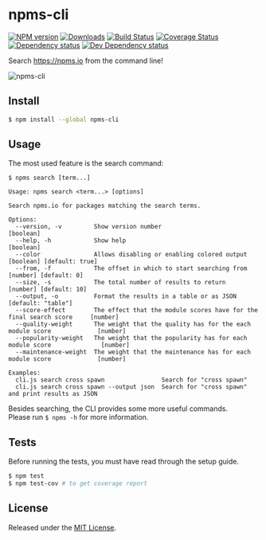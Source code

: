 # npms-cli

[![NPM version][npm-image]][npm-url] [![Downloads][downloads-image]][npm-url] [![Build Status][travis-image]][travis-url] [![Coverage Status][coveralls-image]][coveralls-url] [![Dependency status][david-dm-image]][david-dm-url] [![Dev Dependency status][david-dm-dev-image]][david-dm-dev-url]

Search <https://npms.io> from the command line!

![npms-cli](https://cloud.githubusercontent.com/assets/13259/17828647/a27c2d30-665d-11e6-9d9c-e43e02b31872.png)


## Install

```bash
$ npm install --global npms-cli
```

## Usage

The most used feature is the search command:

```
$ npms search [term...]

Usage: npms search <term...> [options]

Search npms.io for packages matching the search terms.

Options:
  --version, -v         Show version number                                                  [boolean]
  --help, -h            Show help                                                            [boolean]
  --color               Allows disabling or enabling colored output          [boolean] [default: true]
  --from, -f            The offset in which to start searching from              [number] [default: 0]
  --size, -s            The total number of results to return                   [number] [default: 10]
  --output, -o          Format the results in a table or as JSON                    [default: "table"]
  --score-effect        The effect that the module scores have for the final search score     [number]
  --quality-weight      The weight that the quality has for the each module score             [number]
  --popularity-weight   The weight that the popularity has for each module score              [number]
  --maintenance-weight  The weight that the maintenance has for each module score             [number]

Examples:
  cli.js search cross spawn                Search for "cross spawn"
  cli.js search cross spawn --output json  Search for "cross spawn" and print results as JSON
```

Besides searching, the CLI provides some more useful commands.  
Please run `$ npms -h` for more information.


## Tests

Before running the tests, you must have read through the setup guide.

```bash
$ npm test
$ npm test-cov # to get coverage report
```

## License

Released under the [MIT License](http://www.opensource.org/licenses/mit-license.php).


[npm-url]:https://npmjs.org/package/npms-cli
[downloads-image]:http://img.shields.io/npm/dm/npms-cli.svg
[npm-image]:http://img.shields.io/npm/v/npms-cli.svg
[travis-url]:https://travis-ci.org/npms-io/npms-cli
[travis-image]:http://img.shields.io/travis/npms-io/npms-cli/master.svg
[coveralls-url]:https://coveralls.io/r/npms-io/npms-cli
[coveralls-image]:https://img.shields.io/coveralls/npms-io/npms-cli/master.svg
[david-dm-url]:https://david-dm.org/npms-io/npms-cli
[david-dm-image]:https://img.shields.io/david/npms-io/npms-cli.svg
[david-dm-dev-url]:https://david-dm.org/npms-io/npms-cli#info=devDependencies
[david-dm-dev-image]:https://img.shields.io/david/dev/npms-io/npms-cli.svg
